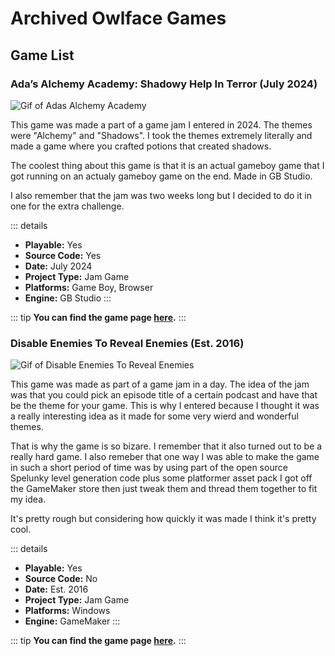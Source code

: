 # Archived Owlface Games

## Game List

### Ada’s Alchemy Academy: Shadowy Help In Terror (July 2024)

![Gif of Adas Alchemy Academy](images/ada.gif)

This game was made a part of a game jam I entered in 2024. The themes were "Alchemy" and "Shadows". I took the themes extremely literally and made a game where you crafted potions that created shadows.

The coolest thing about this game is that it is an actual gameboy game that I got running on an actualy gameboy game on the end. Made in GB Studio.

I also remember that the jam was two weeks long but I decided to do it in one for the extra challenge.

::: details
- **Playable:** Yes 
- **Source Code:** Yes
- **Date:** July 2024
- **Project Type:** Jam Game
- **Platforms:** Game Boy, Browser
- **Engine:**  GB Studio
:::

::: tip
**You can find the game page [here](./ada).**
:::

### Disable Enemies To Reveal Enemies (Est. 2016)

![Gif of Disable Enemies To Reveal Enemies](images/disable.gif)

This game was made as part of a game jam in a day. The idea of the jam was that you could pick an episode title of a certain podcast and have that be the theme for your game. This is why I entered because I thought it was a really interesting idea as it made for some very wierd and wonderful themes. 

That is why the game is so bizare. I remember that it also turned out to be a really hard game. I also remeber that one way I was able to make the game in such a short period of time was by using part of the open source Spelunky level generation code plus some platformer asset pack I got off the GameMaker store then just tweak them and thread them together to fit my idea.

It's pretty rough but considering how quickly it was made I think it's pretty cool.

::: details
- **Playable:** Yes 
- **Source Code:** No
- **Date:** Est. 2016
- **Project Type:** Jam Game
- **Platforms:** Windows
- **Engine:** GameMaker 
:::

::: tip
**You can find the game page [here](./disable.md).**
:::
